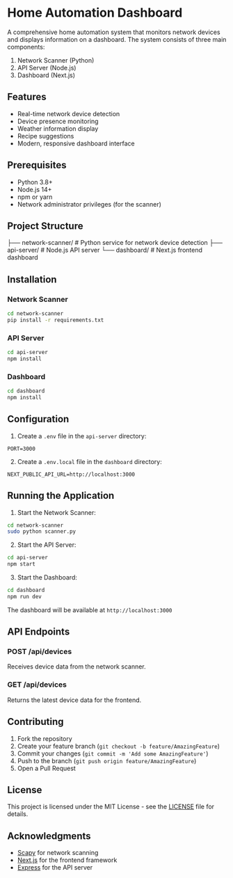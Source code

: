 # Home Automation Dashboard

A comprehensive home automation system that monitors network devices and displays information on a dashboard. The system consists of three main components:

1. Network Scanner (Python)
2. API Server (Node.js)
3. Dashboard (Next.js)

## Features

- Real-time network device detection
- Device presence monitoring
- Weather information display
- Recipe suggestions
- Modern, responsive dashboard interface

## Prerequisites

- Python 3.8+
- Node.js 14+
- npm or yarn
- Network administrator privileges (for the scanner)

## Project Structure 
├── network-scanner/ # Python service for network device detection
├── api-server/ # Node.js API server
└── dashboard/ # Next.js frontend dashboard

## Installation

### Network Scanner

```bash
cd network-scanner
pip install -r requirements.txt
```

### API Server

```bash
cd api-server
npm install
```

### Dashboard

```bash
cd dashboard
npm install
```

## Configuration

1. Create a `.env` file in the `api-server` directory:
```env
PORT=3000
```

2. Create a `.env.local` file in the `dashboard` directory:
```env
NEXT_PUBLIC_API_URL=http://localhost:3000
```

## Running the Application

1. Start the Network Scanner:
```bash
cd network-scanner
sudo python scanner.py
```

2. Start the API Server:
```bash
cd api-server
npm start
```

3. Start the Dashboard:
```bash
cd dashboard
npm run dev
```

The dashboard will be available at `http://localhost:3000`

## API Endpoints

### POST /api/devices
Receives device data from the network scanner.

### GET /api/devices
Returns the latest device data for the frontend.

## Contributing

1. Fork the repository
2. Create your feature branch (`git checkout -b feature/AmazingFeature`)
3. Commit your changes (`git commit -m 'Add some AmazingFeature'`)
4. Push to the branch (`git push origin feature/AmazingFeature`)
5. Open a Pull Request

## License

This project is licensed under the MIT License - see the [LICENSE](LICENSE) file for details.

## Acknowledgments

- [Scapy](https://scapy.net/) for network scanning
- [Next.js](https://nextjs.org/) for the frontend framework
- [Express](https://expressjs.com/) for the API server

